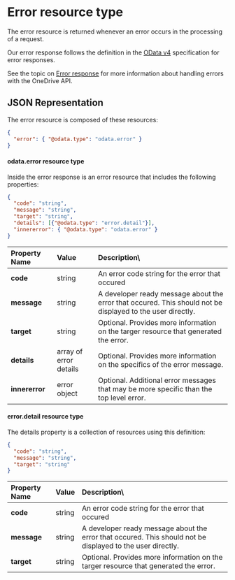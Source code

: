 # Error resource type

The error resource is returned whenever an error occurs in the processing
of a request.

Our error response follows the definition in the
[OData v4](http://docs.oasis-open.org/odata/odata-json-format/v4.0/os/odata-json-format-v4.0-os.html#_Toc372793091)
specification for error responses.

See the topic on [Error response](../misc/errors.md) for more information about
handling errors with the OneDrive API.

## JSON Representation

The error resource is composed of these resources:

<!-- { "blockType": "resource", "@odata.type": "oneDrive.error" } -->
```json
{
  "error": { "@odata.type": "odata.error" }  
}
```

#### odata.error resource type

Inside the error response is an error resource that includes the following
properties:

<!-- { "blockType": "resource", "@odata.type": "odata.error", "optionalProperties": [ "target", "details", "innererror"] } -->
```json
{
  "code": "string",
  "message": "string",
  "target": "string",
  "details": [{"@odata.type": "error.detail"}],
  "innererror": { "@odata.type": "odata.error" }
}
```

| Property Name  | Value                  | Description\                                                                                               |
|:---------------|:-----------------------|:-----------------------------------------------------------------------------------------------------------|
| **code**       | string                 | An error code string for the error that occured                                                            |
| **message**    | string                 | A developer ready message about the error that occured. This should not be displayed to the user directly. |
| **target**     | string                 | Optional. Provides more information on the targer resource that generated the error.                       |
| **details**    | array of error details | Optional. Provides more information on the specifics of the error message.                                 |
| **innererror** | error object           | Optional. Additional error messages that may be more specific than the top level error.                    |



#### error.detail resource type

The details property is a collection of resources using this definition:

<!-- { "blockType": "resource", "@odata.type": "error.detail" } -->
```json
{
  "code": "string",
  "message": "string",
  "target": "string"
}
```

| Property Name | Value  | Description\                                                                                               |
|:--------------|:-------|:-----------------------------------------------------------------------------------------------------------|
| **code**      | string | An error code string for the error that occured                                                            |
| **message**   | string | A developer ready message about the error that occured. This should not be displayed to the user directly. |
| **target**    | string | Optional. Provides more information on the targer resource that generated the error.                       |


<!-- {
  "type": "#page.annotation",
  "description": "OneDrive API error resource definition.",
  "keywords": "onedrive,api,error,resource",
  "section": "documentation"
} -->
